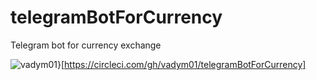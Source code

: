 # telegramBotForCurrency
Telegram bot for currency exchange



<img src="https://circleci.com/gh/vadym01/telegramBotForCurrency.svg?style=svg" alt="vadym01"/>}[https://circleci.com/gh/vadym01/telegramBotForCurrency]


